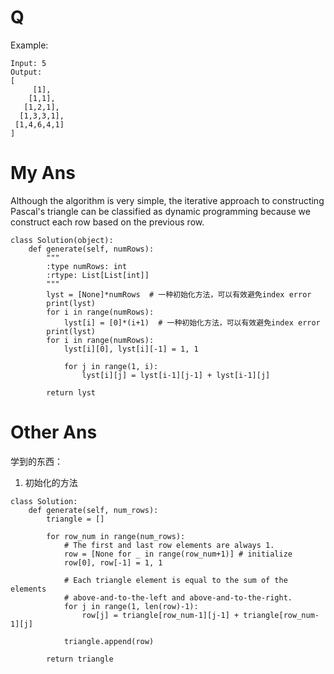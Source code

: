 # Q
Example:
```
Input: 5
Output:
[
     [1],
    [1,1],
   [1,2,1],
  [1,3,3,1],
 [1,4,6,4,1]
]
```
# My Ans
Although the algorithm is very simple, the iterative approach to constructing Pascal's triangle can be classified as dynamic programming because we construct each row based on the previous row.

```
class Solution(object):
    def generate(self, numRows):
        """
        :type numRows: int
        :rtype: List[List[int]]
        """
        lyst = [None]*numRows  # 一种初始化方法，可以有效避免index error
        print(lyst)
        for i in range(numRows):
            lyst[i] = [0]*(i+1)  # 一种初始化方法，可以有效避免index error
        print(lyst)
        for i in range(numRows):
            lyst[i][0], lyst[i][-1] = 1, 1
            
            for j in range(1, i):
                lyst[i][j] = lyst[i-1][j-1] + lyst[i-1][j]
                
        return lyst
```
# Other Ans
学到的东西：
1. 初始化的方法
```
class Solution:
    def generate(self, num_rows):
        triangle = []

        for row_num in range(num_rows):
            # The first and last row elements are always 1.
            row = [None for _ in range(row_num+1)] # initialize
            row[0], row[-1] = 1, 1

            # Each triangle element is equal to the sum of the elements
            # above-and-to-the-left and above-and-to-the-right.
            for j in range(1, len(row)-1):
                row[j] = triangle[row_num-1][j-1] + triangle[row_num-1][j]

            triangle.append(row)

        return triangle
```